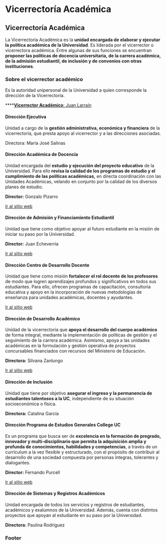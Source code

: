 # Vicerrectoría Académica

## Vicerrectoría Académica

La Vicerrectoría Académica es la **unidad encargada de elaborar y ejecutar la política académica de la Universidad**. Es liderada por el vicerrector o vicerrectora académica. Entre algunas de sus funciones se encuentran **proponer las políticas de docencia universitaria, de la carrera académica, de la admisión estudiantil, de inclusión y de convenios con otras instituciones**.

### Sobre el vicerrector académico

Es la autoridad unipersonal de la Universidad a quien corresponde la dirección de la Vicerrectoría.

\*\*\*\*[**Vicerrector Académico**: Juan Larraín](vicerrector-academico.md)

#### Dirección Ejecutiva

Unidad a cargo de la **gestión administrativa, económica y financiera** de la vicerrectoría, que presta apoyo al vicerrector y a las direcciones asociadas.

Directora: María José Salinas

#### Dirección Académica de Docencia

Unidad encargada del **estudio y ejecución del proyecto educativo** de la Universidad. Para ello **revisa la calidad de los programas de estudio y el cumplimiento de las políticas académicas,** en directa coordinación con las Unidades Académicas, velando en conjunto por la calidad de los diversos planes de estudio.

**Director:** Gonzalo Pizarro

[Ir al sitio web](http://direccionacademica.uc.cl/)

#### Dirección de Admisión y Financiamiento Estudiantil

Unidad que tiene como objetivo apoyar al futuro estudiante en la misión de iniciar su paso por la Universidad.

**Director:** Juan Echeverría

[Ir al sitio web](http://admisionyregistros.uc.cl)

#### Dirección Centro de Desarrollo Docente

Unidad que tiene como misión **fortalecer el rol docente de los profesores** de modo que logren aprendizajes profundos y significativos en todos sus estudiantes. Para ello, ofrecen programas de capacitación, consultoría educativa y apoyo en la incorporación de nuevas metodologías de enseñanza para unidades académicas, docentes y ayudantes.

[Ir al sitio web](http://desarrollodocente.uc.cl/)

#### Dirección de Desarrollo Académico

Unidad de la vicerrectoría que **apoya el desarrollo del cuerpo académico** de forma integral, mediante la implementación de políticas de gestión y el seguimiento de la carrera académica. Asimismo, apoya a las unidades académicas en la formulación y gestión operativa de proyectos concursables financiados con recursos del Ministerio de Educación.

**Directora:** Silvana Zanlungo

[Ir al sitio web](http://direcciondedesarrolloacademico.uc.cl/)

#### Dirección de Inclusión

Unidad que tiene por objetivo **asegurar el ingreso y la permanencia de estudiantes talentosos a la UC**, independiente de su situación socioeconómica o física. 

**Directora:** Catalina García

#### Dirección Programa de Estudios Generales College UC

Es un programa que busca ser de **excelencia en la formación de pregrado, innovador y multi-disciplinario que permita la adquisición amplia y profunda de conocimientos, habilidades y competencias**, a través de un currículum a la vez flexible y estructurado, con el propósito de contribuir al desarrollo de una sociedad compuesta por personas íntegras, tolerantes y dialogantes.

**Director:** Fernando Purcell

[Ir al sitio web](http://college.uc.cl/)

#### Dirección de Sistemas y Registros Académicos

Unidad encargada de todos los servicios y registros de estudiantes, académicos y exalumnos de la Universidad. Además, cuenta con distintos proyectos que apoyan al estudiante en su paso por la Universidad. 

**Directora:** Paulina Rodríguez



### Footer



